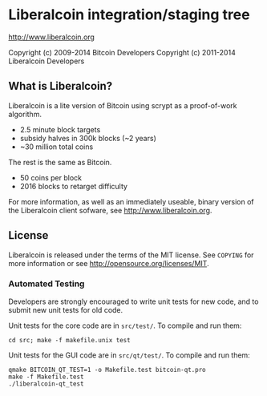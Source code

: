 Liberalcoin integration/staging tree
================================

http://www.liberalcoin.org

Copyright (c) 2009-2014 Bitcoin Developers
Copyright (c) 2011-2014 Liberalcoin Developers

What is Liberalcoin?
----------------

Liberalcoin is a lite version of Bitcoin using scrypt as a proof-of-work algorithm.
 - 2.5 minute block targets
 - subsidy halves in 300k blocks (~2 years)
 - ~30 million total coins

The rest is the same as Bitcoin.
 - 50 coins per block
 - 2016 blocks to retarget difficulty

For more information, as well as an immediately useable, binary version of
the Liberalcoin client sofware, see http://www.liberalcoin.org.

License
-------

Liberalcoin is released under the terms of the MIT license. See `COPYING` for more
information or see http://opensource.org/licenses/MIT.


### Automated Testing

Developers are strongly encouraged to write unit tests for new code, and to
submit new unit tests for old code.

Unit tests for the core code are in `src/test/`. To compile and run them:

    cd src; make -f makefile.unix test

Unit tests for the GUI code are in `src/qt/test/`. To compile and run them:

    qmake BITCOIN_QT_TEST=1 -o Makefile.test bitcoin-qt.pro
    make -f Makefile.test
    ./liberalcoin-qt_test

